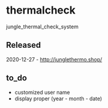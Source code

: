 # thermalcheck
 jungle_thermal_check_system

## Released
 2020-12-27 - http://junglethermo.shop/


## to_do

- customized user name
- display proper (year - month - date)


